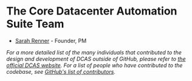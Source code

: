 # The Core Datacenter Automation Suite Team

* [Sarah Renner](//github.com/comdexxsolutionsllc) - Founder, PM

*For a more detailed list of the many individuals that contributed to the design and development of DCAS outside of GitHub, please refer to [the official DCAS website](http://www.dcas.net).*
*For a list of people who have contributed to the codebase, see [GitHub's list of contributors](https://github.com/comdexxsolutionsllc/dcas-larvel55/contributors).*
